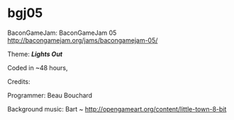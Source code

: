 bgj05
=====


                                          
BaconGameJam: BaconGameJam 05  http://bacongamejam.org/jams/bacongamejam-05/


Theme: ***Lights Out***

Coded in ~48 hours, 



Credits:

Programmer: Beau Bouchard

Background music: Bart ~ http://opengameart.org/content/little-town-8-bit
